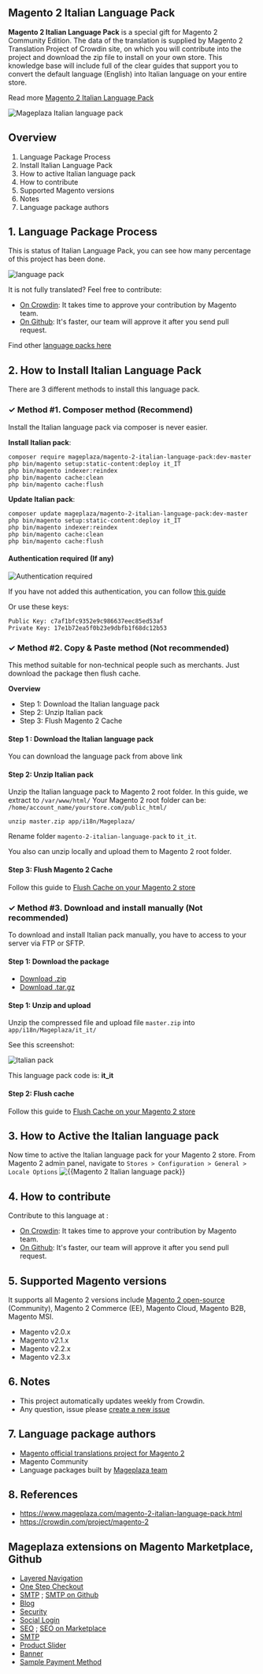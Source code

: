 ## Magento 2 Italian Language Pack

**Magento 2 Italian Language Pack** is a special gift for Magento 2 Community Edition. The data of the translation is supplied by Magento 2 Translation Project of Crowdin site, on which you will contribute into the project and download the zip file to install on your own store. This knowledge base will include full of the clear guides that support you to convert the default language (English) into Italian language on your entire store.

Read more [Magento 2 Italian Language Pack](https://www.mageplaza.com/magento-2-italian-language-pack.html)

![Mageplaza Italian language pack](https://cdn3.mageplaza.com/media/general/qjWPj1W.png)

## Overview

1. Language Package Process
2. Install Italian Language Pack
3. How to active Italian language pack
4. How to contribute
5. Supported Magento versions
6. Notes
7. Language package authors

## 1. Language Package Process

This is status of Italian Language Pack, you can see how many percentage of this project has been done.

![language pack](https://progress-bar.dev/90/?title=translated)

It is not fully translated? Feel free to contribute:
- [On Crowdin](https://crowdin.com/project/magento-2): It takes time to approve your contribution by Magento team.
- [On Github](https://github.com/mageplaza/magento-2-italian-language-pack/blob/master/HOW-TO-CONTRIBUTE.md): It's faster, our team will approve it after you send pull request.


Find other [language packs here](https://www.mageplaza.com/kb/magento-2-language-pack/)

## 2. How to Install Italian Language Pack

There are 3 different methods to install this language pack.

### ✓ Method #1. Composer method (Recommend)
Install the Italian language pack via composer is never easier.

**Install Italian pack**:

```
composer require mageplaza/magento-2-italian-language-pack:dev-master
php bin/magento setup:static-content:deploy it_IT
php bin/magento indexer:reindex
php bin/magento cache:clean
php bin/magento cache:flush

```


**Update  Italian pack**:

```
composer update mageplaza/magento-2-italian-language-pack:dev-master
php bin/magento setup:static-content:deploy it_IT
php bin/magento indexer:reindex
php bin/magento cache:clean
php bin/magento cache:flush

```

#### Authentication required (If any)

![Authentication required](https://cdn.mageplaza.com/media/general/dmryiPk.png)

If you have not added this authentication, you can follow [this guide](http://devdocs.magento.com/guides/v2.0/install-gde/prereq/connect-auth.html)

Or use these keys:

```
Public Key: c7af1bfc9352e9c986637eec85ed53af
Private Key: 17e1b72ea5f0b23e9dbfb1f68dc12b53
```



### ✓ Method #2. Copy & Paste method (Not recommended)

This method suitable for non-technical people such as merchants. Just download the package then flush cache.

**Overview**

- Step 1: Download the Italian language pack
- Step 2: Unzip Italian pack
- Step 3: Flush Magento 2 Cache

#### Step 1 : Download the Italian language pack

You can download the language pack from above link

#### Step 2: Unzip Italian pack

Unzip the Italian language pack to Magento 2 root folder. In this guide, we extract to `/var/www/html/`
Your Magento 2 root folder can be: `/home/account_name/yourstore.com/public_html/`

```
unzip master.zip app/i18n/Mageplaza/
```

Rename folder `magento-2-italian-language-pack` to `it_it`.


You also can unzip locally and upload them to Magento 2 root folder.

#### Step 3: Flush Magento 2 Cache

Follow this guide to [Flush Cache on your Magento 2 store](https://www.mageplaza.com/kb/how-flush-enable-disable-cache.html)


### ✓ Method #3. Download and install manually (Not recommended)

To download and install Italian pack manually, you have to access to your server via FTP or SFTP.

#### Step 1: Download the package

- [Download .zip](https://github.com/mageplaza/magento-2-italian-language-pack/archive/master.zip)
- [Download .tar.gz](https://github.com/mageplaza/magento-2-italian-language-pack/tarball/master)

#### Step 1: Unzip and upload

Unzip the compressed file and upload file `master.zip` into `app/i18n/Mageplaza/it_it/`

See this screenshot:

![Italian pack](https://cdn3.mageplaza.com/media/general/language-pack.png)

This language pack code is: **it_it**

#### Step 2: Flush cache

Follow this guide to [Flush Cache on your Magento 2 store](https://www.mageplaza.com/kb/how-flush-enable-disable-cache.html)


## 3. How to Active the Italian language pack 

Now time to active the Italian language pack for your Magento 2 store. From Magento 2 admin panel, navigate to `Stores > Configuration > General > Locale Options`
![{{Magento 2 Italian language pack}}](https://cdn.mageplaza.com/media/general/aPSUA0l.png)


## 4. How to contribute

Contribute to this language at :
- [On Crowdin](https://crowdin.com/project/magento-2): It takes time to approve your contribution by Magento team.
- [On Github](https://github.com/mageplaza/magento-2-italian-language-pack/blob/master/HOW-TO-CONTRIBUTE.md): It's faster, our team will approve it after you send pull request.


## 5. Supported Magento versions

It supports all Magento 2 versions include [Magento 2 open-source](https://www.mageplaza.com/download-magento/) (Community), Magento 2 Commerce (EE), Magento Cloud, Magento B2B, Magento MSI.


- Magento v2.0.x
- Magento v2.1.x
- Magento v2.2.x
- Magento v2.3.x



## 6. Notes 

- This project automatically updates weekly from Crowdin.
- Any question, issue please [create a new issue](https://github.com/mageplaza/magento-2-italian-language-pack/issues/new)

## 7. Language package authors

- [Magento official translations project for Magento 2](https://crowdin.com/project/magento-2)
- Magento Community
- Language packages built by [Mageplaza team](https://www.mageplaza.com/)


## 8. References 

- https://www.mageplaza.com/magento-2-italian-language-pack.html
- https://crowdin.com/project/magento-2



## Mageplaza extensions on Magento Marketplace, Github


- [Layered Navigation](https://marketplace.magento.com/mageplaza-layered-navigation-m2.html)
- [One Step Checkout](https://marketplace.magento.com/mageplaza-magento-2-one-step-checkout-extension.html)
- [SMTP](https://marketplace.magento.com/mageplaza-module-smtp.html) ; [SMTP on Github](https://github.com/mageplaza/magento-2-smtp)
- [Blog](https://github.com/mageplaza/magento-2-blog)
- [Security](https://marketplace.magento.com/mageplaza-module-security.html)
- [Social Login](https://github.com/mageplaza/magento-2-social-login)
- [SEO](https://github.com/mageplaza/magento-2-seo) ; [SEO on Marketplace](https://marketplace.magento.com/mageplaza-magento-2-seo-extension.html)
- [SMTP](https://github.com/mageplaza/magento-2-smtp)
- [Product Slider](https://github.com/mageplaza/magento-2-product-slider)
- [Banner](https://github.com/mageplaza/magento-2-banner-slider)
- [Sample Payment Method](https://github.com/mageplaza/magento-2-sample-payment-method)



